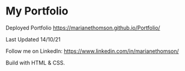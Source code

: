 # My Portfolio

Deployed Portfolio <https://marianethomson.github.io/Portfolio/>

Last Updated 14/10/21

Follow me on LinkedIn: <https://www.linkedin.com/in/marianethomson/>

Build with HTML & CSS.
